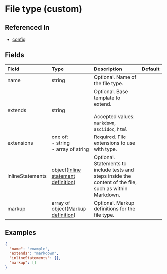 
# File type (custom)



## Referenced In

- [config](/docs/references/schemas/config)

## Fields

Field | Type | Description | Default
:-- | :-- | :-- | :--
name | string | Optional. Name of the file type. | 
extends | string | Optional. Base template to extend.<br/><br/>Accepted values: `markdown`, `asciidoc`, `html` | 
extensions | one of:<br/>- string<br/>- array of string | Required. File extensions to use with type. | 
inlineStatements | object([Inline statement definition](/docs/references/schemas/Inline%20statement%20definition)) | Optional. Statements to include tests and steps inside the content of the file, such as within Markdown. | 
markup | array of object([Markup definition](/docs/references/schemas/Markup%20definition)) | Optional. Markup definitions for the file type. | 

## Examples

```json
{
  "name": "example",
  "extends": "markdown",
  "inlineStatements": {},
  "markup": []
}
```
